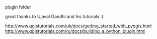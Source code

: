 plugin folder

great thanks to Ujaval Gandhi and his tutorials :)

http://www.qgistutorials.com/uk/docs/getting_started_with_pyqgis.html
http://www.qgistutorials.com/ru/docs/building_a_python_plugin.html
